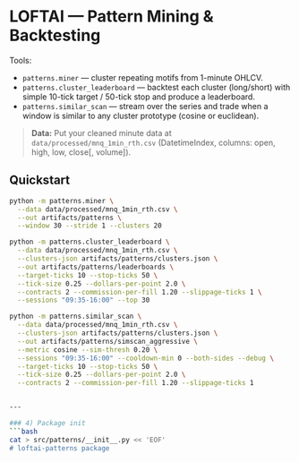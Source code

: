 # LOFTAI — Pattern Mining & Backtesting

Tools:
- `patterns.miner` — cluster repeating motifs from 1-minute OHLCV.
- `patterns.cluster_leaderboard` — backtest each cluster (long/short) with simple 10-tick target / 50-tick stop and produce a leaderboard.
- `patterns.similar_scan` — stream over the series and trade when a window is similar to any cluster prototype (cosine or euclidean).

> **Data:** Put your cleaned minute data at `data/processed/mnq_1min_rth.csv` (DatetimeIndex, columns: open, high, low, close[, volume]).

## Quickstart

```bash
python -m patterns.miner \
  --data data/processed/mnq_1min_rth.csv \
  --out artifacts/patterns \
  --window 30 --stride 1 --clusters 20

python -m patterns.cluster_leaderboard \
  --data data/processed/mnq_1min_rth.csv \
  --clusters-json artifacts/patterns/clusters.json \
  --out artifacts/patterns/leaderboards \
  --target-ticks 10 --stop-ticks 50 \
  --tick-size 0.25 --dollars-per-point 2.0 \
  --contracts 2 --commission-per-fill 1.20 --slippage-ticks 1 \
  --sessions "09:35-16:00" --top 30

python -m patterns.similar_scan \
  --data data/processed/mnq_1min_rth.csv \
  --clusters-json artifacts/patterns/clusters.json \
  --out artifacts/patterns/simscan_aggressive \
  --metric cosine --sim-thresh 0.20 \
  --sessions "09:35-16:00" --cooldown-min 0 --both-sides --debug \
  --target-ticks 10 --stop-ticks 50 \
  --tick-size 0.25 --dollars-per-point 2.0 \
  --contracts 2 --commission-per-fill 1.20 --slippage-ticks 1


---

### 4) Package init
```bash
cat > src/patterns/__init__.py << 'EOF'
# loftai-patterns package

